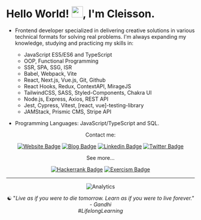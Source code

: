 <h1>Hello World! <img src="https://raw.githubusercontent.com/kaueMarques/kaueMarques/master/hi.gif" width="30">, I'm Cleisson. </h1>  

- Frontend developer specialized in delivering creative solutions in various technical formats for solving real problems. I'm always expanding my knowledge, studying and practicing my skills in:
   - JavaScript ES5/ES6 and TypeScript
   - OOP, Functional Programming
   - SSR, SPA, SSG, ISR
   - Babel, Webpack, Vite
   - React, Next.js, Vue.js, Git, Github
   - React Hooks, Redux, ContextAPI, MirageJS
   - TailwindCSS, SASS, Styled-Components, Chakra UI
   - Node.js, Express, Axios, REST API
   - Jest, Cypress, Vitest, [react, vue]-testing-library
   - JAMStack, Prismic CMS, Stripe API

- Programming Languages: JavaScript/TypeScript and SQL.

<!-- React, Next, Git,JavaScript MDN, TypeScript HandBook, Node, Express -->

<div align="center">
 
Contact me:

[![Website Badge](https://img.shields.io/badge/-Website-378805?style=flat&link=https://cleisson.vercel.app/)](https://cleisson.vercel.app/)
[![Blog Badge](https://img.shields.io/badge/-Blog-921232?style=flat&link=https://cleisson.vercel.app/)](https://cleisson.vercel.app/blog)
[![Linkedin Badge](https://img.shields.io/badge/-Linkedin-0072b1?style=flat&logo=Linkedin&logoColor=white&link=https://www.linkedin.com/in/cleissonom/)](https://www.linkedin.com/in/cleissonom/)
[![Twitter Badge](https://img.shields.io/badge/-Twitter-00acee?style=flat&logo=Twitter&logoColor=white&link=https://www.twitter.com/cleissonom/)](https://www.twitter.com/cleissonom/)
   
See more...
   
[![Hackerrank Badge](https://img.shields.io/badge/-Hackerrank-1ba94c?style=flat&logo=Hackerrank&logoColor=white&link=https://www.twitter.com/cleissonom/)](https://www.hackerrank.com/cleissonconstc)
[![Exercism Badge](https://img.shields.io/badge/-Exercism-dd55ff?style=flat&logo=Exercism&logoColor=white&link=https://www.twitter.com/cleissonom/)](https://www.exercism.org/profiles/cleissonom/)
  
  ---    

![Analytics](https://github-readme-stats.vercel.app/api?username=cleissonom&show_icons=true&theme=vision-friendly-dark)
           
 ☯︎ "<em>Live as if you were to die tomorrow. Learn as if you were to live forever.<em>" - Gandhi<br>
 #LifelongLearning
